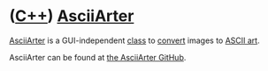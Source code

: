 # ([C++](Cpp.md)) [AsciiArter](CppAsciiArter.md)

[AsciiArter](CppAsciiArter.md) is a GUI-independent
[class](CppClass.md) to [convert](CppConvert.md) images to [ASCII
art](CppAsciiArt.md).

AsciiArter can be found at [the AsciiArter GitHub](https://github.com/richelbilderbeek/AsciiArter).
